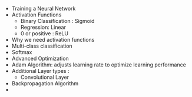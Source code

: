 

- Training a Neural Network
- Activation Functions
	- Binary Classification : Sigmoid
	- Regression: Linear
	- 0 or positive : ReLU
- Why we need activation functions
- Multi-class classification
- Softmax
- Advanced Optimization
- Adam Algorithm: adjusts learning rate to optimize learning performance
- Additional Layer types : 
	- Convolutional Layer
- Backpropagation Algorithm
- 